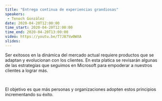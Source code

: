 ```yaml
---
title: "Entrega continua de experiencias grandiosas"
speakers:
 - Tenoch González
date: 2020-04-20T12:00:00
time_start: 2020-04-20T12:00:00
time_end: 2020-04-20T13:00:00
video: https://youtu.be/T7J87Vw0WXA
slides: 
---
```


<p>Ser exitosos en la dinámica del mercado actual requiere productos que se adaptan y evolucionan con los clientes. En esta platica se revisarán algunas de las estrategias que seguimos en Microsoft para empoderar a nuestros clientes a lograr más.</p>

<p>&nbsp;</p>

<p>El objetivo es que más personas y organizaciones adopten estos principios incrementando su éxito.</p>